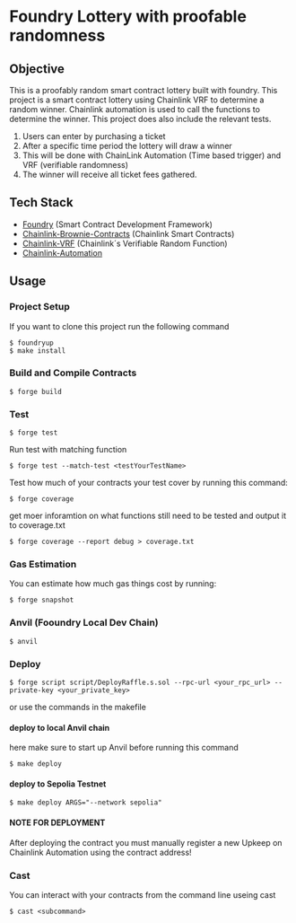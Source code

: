 # Foundry Lottery with proofable randomness

## Objective

This is a proofably random smart contract lottery built with foundry. This project is a smart contract lottery using Chainlink VRF to determine a random winner. Chainlink automation is used to call the functions to determine the winner. This project does also include the relevant tests.

1. Users can enter by purchasing a ticket
2. After a specific time period the lottery will draw a winner
3. This will be done with ChainLink Automation (Time based trigger) and VRF (verifiable randomness)
4. The winner will receive all ticket fees gathered.

## Tech Stack

- [Foundry](https://book.getfoundry.sh/) (Smart Contract Development Framework)
- [Chainlink-Brownie-Contracts](https://github.com/smartcontractkit/chainlink-brownie-contracts/tree/main) (Chainlink Smart Contracts)
- [Chainlink-VRF](https://docs.chain.link/vrf) (Chainlink´s Verifiable Random Function)
- [Chainlink-Automation](https://docs.chain.link/chainlink-automation) 

## Usage

### Project Setup

If you want to clone this project run the following command
```shell
$ foundryup
$ make install
```

### Build and Compile Contracts

```shell
$ forge build
```

### Test

```shell
$ forge test 
```

Run test with matching function
```shell
$ forge test --match-test <testYourTestName>
```

Test how much of your contracts your test cover by running this command:
```shell
$ forge coverage
```

get moer inforamtion on what functions still need to be tested and output it to coverage.txt
```shell
$ forge coverage --report debug > coverage.txt
```

### Gas Estimation

You can estimate how much gas things cost by running:
```shell
$ forge snapshot
```

### Anvil (Fooundry Local Dev Chain)

```shell
$ anvil
```

### Deploy

```shell
$ forge script script/DeployRaffle.s.sol --rpc-url <your_rpc_url> --private-key <your_private_key>
```

or use the commands in the makefile
#### deploy to local Anvil chain
here make sure to start up Anvil before running this command
```shell
$ make deploy
```
#### deploy to Sepolia Testnet
```shell
$ make deploy ARGS="--network sepolia"
```

#### NOTE FOR DEPLOYMENT
After deploying the contract you must manually register a new Upkeep on Chainlink Automation using the contract address!

### Cast
You can interact with your contracts from the command line useing cast
```shell
$ cast <subcommand>
```
